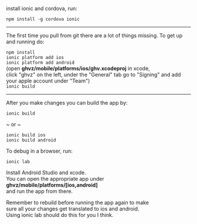 install ionic and cordova, run:  
  
`npm install -g cordova ionic`  
  
  
  
---  
  
The first time you pull from git there are a lot of things missing. To get up and running do:  
  
`npm install`  
`ionic platform add ios`  
`ionic platform add android`  
(open **ghvz/mobile/platforms/ios/ghv.xcodeproj** in xcode,  
click "ghvz" on the left, under the "General" tab go to "Signing" and add your apple account under "Team")  
`ionic build`  
  
---  
  
  
  
  
After you make changes you can build the app by:  
  
`ionic build`  
  
~ or ~  
  
`ionic build ios`  
`ionic build android`  
  
  
  
  
  
  
  
To debug in a browser, run:  
  
`ionic lab`  
  
  
  
  
  
Install Android Studio and xcode.  
You can open the appropriate app under  
**ghvz/mobile/platforms/[ios,android]**  
and run the app from there.  
  
  
  
Remember to rebuild before running the app again to make  
sure all your changes get translated to ios and android.  
Using ionic lab should do this for you I think.  
  
  
